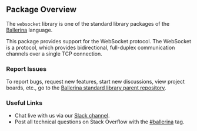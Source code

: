 ## Package Overview

The `websocket` library is one of the standard library packages of the <a target="_blank" href="https://ballerina.io/">Ballerina</a> language.

This package provides support for the WebSocket protocol. The WebSocket is a protocol, which provides bidirectional, full-duplex communication channels over a single TCP connection. 

### Report Issues

To report bugs, request new features, start new discussions, view project boards, etc., go to the <a target="_blank" href="https://github.com/ballerina-platform/ballerina-standard-library">Ballerina standard library parent repository</a>.
### Useful Links

- Chat live with us via our <a target="_blank" href="https://ballerina.io/community/slack/">Slack channel</a>.
- Post all technical questions on Stack Overflow with the <a target="_blank" href="https://stackoverflow.com/questions/tagged/ballerina">#ballerina</a> tag.
